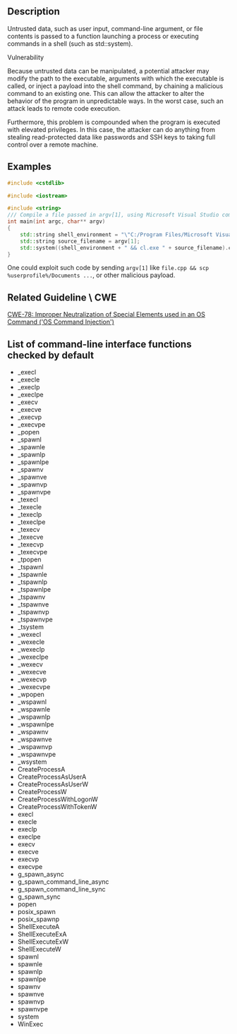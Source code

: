 ## Description

Untrusted data, such as user input, command-line argument, or file contents is passed to a function launching a process or executing commands in a shell (such as std::system).

Vulnerability

Because untrusted data can be manipulated, a potential attacker may modify the path to the executable, arguments with which the executable is called, or inject a payload into the shell command, by chaining a malicious command to an existing one. This can allow the attacker to alter the behavior of the program in unpredictable ways. In the worst case, such an attack leads to remote code execution.

Furthermore, this problem is compounded when the program is executed with elevated privileges. In this case, the attacker can do anything from stealing read-protected data like passwords and SSH keys to taking full control over a remote machine.

## Examples

```cpp
#include <cstdlib>

#include <iostream>

#include <string>
/// Compile a file passed in argv[1], using Microsoft Visual Studio compiler
int main(int argc, char** argv)
{
    std::string shell_environment = "\"C:/Program Files/Microsoft Visual Studio/2022/Community/Common7/Tools/VsDevCmd.bat\"";
    std::string source_filename = argv[1];
    std::system((shell_environment + " && cl.exe " + source_filename).c_str());
}
```

One could exploit such code by sending `argv[1]` like `file.cpp && scp %userprofile%/Documents ...`, or other malicious payload.

## Related Guideline \ CWE

[CWE-78: Improper Neutralization of Special Elements used in an OS Command ('OS Command Injection')](https://cwe.mitre.org/data/definitions/78.md)

## List of command-line interface functions checked by default

* _execl
* _execle
* _execlp
* _execlpe
* _execv
* _execve
* _execvp
* _execvpe
* _popen
* _spawnl
* _spawnle
* _spawnlp
* _spawnlpe
* _spawnv
* _spawnve
* _spawnvp
* _spawnvpe
* _texecl
* _texecle
* _texeclp
* _texeclpe
* _texecv
* _texecve
* _texecvp
* _texecvpe
* _tpopen
* _tspawnl
* _tspawnle
* _tspawnlp
* _tspawnlpe
* _tspawnv
* _tspawnve
* _tspawnvp
* _tspawnvpe
* _tsystem
* _wexecl
* _wexecle
* _wexeclp
* _wexeclpe
* _wexecv
* _wexecve
* _wexecvp
* _wexecvpe
* _wpopen
* _wspawnl
* _wspawnle
* _wspawnlp
* _wspawnlpe
* _wspawnv
* _wspawnve
* _wspawnvp
* _wspawnvpe
* _wsystem
* CreateProcessA
* CreateProcessAsUserA
* CreateProcessAsUserW
* CreateProcessW
* CreateProcessWithLogonW
* CreateProcessWithTokenW
* execl
* execle
* execlp
* execlpe
* execv
* execve
* execvp
* execvpe
* g_spawn_async
* g_spawn_command_line_async
* g_spawn_command_line_sync
* g_spawn_sync
* popen
* posix_spawn
* posix_spawnp
* ShellExecuteA
* ShellExecuteExA
* ShellExecuteExW
* ShellExecuteW
* spawnl
* spawnle
* spawnlp
* spawnlpe
* spawnv
* spawnve
* spawnvp
* spawnvpe
* system
* WinExec

